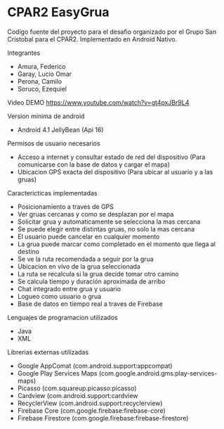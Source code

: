 # CPAR2 EasyGrua
Codigo fuente del proyecto para el desafio organizado por el Grupo San Cristobal para el CPAR2.
Implementado en Android Nativo.


Integrantes
 - Amura, Federico
 - Garay, Lucio Omar
 - Perona, Camilo
 - Soruco, Ezequiel
 
Video DEMO
https://www.youtube.com/watch?v=gt4pxJBr9L4

Version mínima de android
 - Android 4.1 JellyBean (Api 16)


Permisos de usuario necesarios
 - Acceso a internet y consultar estado de red del dispositivo (Para comunicarse con la base de datos y cargar el mapa)
 - Ubicacion GPS exacta del dispositivo (Para ubicar al usuario y a las gruas)


Caractericticas implementadas
 - Posicionamiento a traves de GPS
 - Ver gruas cercanas y como se desplazan por el mapa
 - Solicitar grua y automaticamente se selecciona la mas cercana
 - Se puede elegir entre distintas gruas, no solo la mas cercana
 - El usuario puede cancelar en cualquier momento
 - La grua puede marcar como completado en el momento que llega al destino
 - Se ve la ruta recomendada a seguir por la grua
 - Ubicacion en vivo de la grua seleccionada
 - La ruta se recalcula si la grua decide tomar otro camino
 - Se calcula tiempo y duración aproximada de arribo
 - Chat integrado entre grua y usuario
 - Logueo como usuario o grua
 - Base de datos en tiempo real a traves de Firebase
 

Lenguajes de programacion utilizados
 - Java
 - XML
  

Librerias externas utilizadas
 - Google AppComat (com.android.support:appcompat)
 - Google Play Services Maps (com.google.android.gms:play-services-maps)
 - Picasso (com.squareup.picasso:picasso)
 - Cardview (com.android.support:cardview
 - RecyclerView (com.android.support:recyclerview)
 - Firebase Core (com.google.firebase:firebase-core)
 - Firebase Firestore (com.google.firebase:firebase-firestore)

